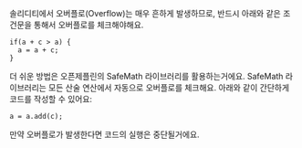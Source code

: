 솔리디티에서 오버플로(Overflow)는 매우 흔하게 발생하므로, 반드시 아래와 같은 조건문을 통해서 오버플로를 체크해야해요.

```
if(a + c > a) {
  a = a + c;
}
```

더 쉬운 방법은 오픈제플린의 SafeMath 라이브러리를 활용하는거에요. SafeMath 라이브러리는 모든 산술 연산에서 자동으로 오버플로를 체크해요. 아래와 같이 간단하게 코드를 작성할 수 있어요:

```
a = a.add(c);
```

만약 오버플로가 발생한다면 코드의 실행은 중단될거에요.
